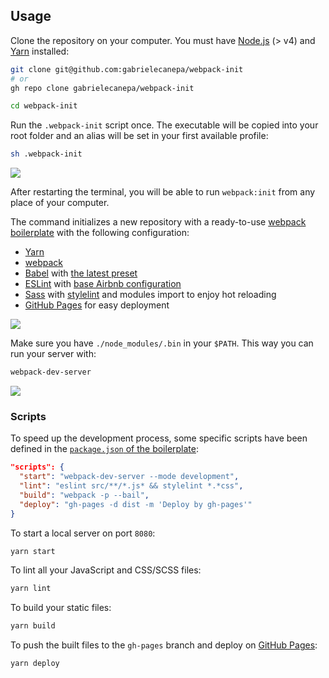 ## Usage

Clone the repository on your computer. You must have [Node.js](https://nodejs.org) (> v4) and [Yarn](https://yarnpkg.com/lang/en/docs/install) installed:

```sh
git clone git@github.com:gabrielecanepa/webpack-init
# or 
gh repo clone gabrielecanepa/webpack-init

cd webpack-init
```

Run the `.webpack-init` script once. The executable will be copied into your root folder and an alias will be set in your first available profile:

```sh
sh .webpack-init
```

![](https://raw.githubusercontent.com/gabrielecanepa/private/main/repos/webpack-init/screen1.gif?token=GHSAT0AAAAAAB4WZUR4626FLTFLBOVWRJ3KY6ZI5RQ)

After restarting the terminal, you will be able to run `webpack:init` from any place of your computer.

The command initializes a new repository with a ready-to-use [webpack boilerplate](https://github.com/gabrielecanepa/webpack-boilerplate) with the following configuration:

-   [Yarn](https://yarnpkg.com)
-   [webpack](https://webpack.js.org)
-   [Babel](https://babeljs.io) with [the latest preset](https://babeljs.io/docs/en/babel-preset-env)
-   [ESLint](https://eslint.org) with [base Airbnb configuration](https://www.npmjs.com/package/eslint-config-airbnb-base)
-   [Sass](http://sass-lang.com) with [stylelint](https://stylelint.io) and modules import to enjoy hot reloading
-   [GitHub Pages](https://www.npmjs.com/package/gh-pages) for easy deployment

![](https://raw.githubusercontent.com/gabrielecanepa/private/main/repos/webpack-init/screen2.gif?token=GHSAT0AAAAAAB4WZUR5LN5GDLOKBCQDADEAY6ZI54A)

Make sure you have `./node_modules/.bin` in your `$PATH`. This way you can run your server with:

```sh
webpack-dev-server
```

![](https://raw.githubusercontent.com/gabrielecanepa/private/main/repos/webpack-init/screen3.gif?token=GHSAT0AAAAAAB4WZUR42RAGIMTNZFSP7TAUY6ZI6GA)

### Scripts

To speed up the development process, some specific scripts have been defined in the [`package.json` of the boilerplate](https://github.com/gabrielecanepa/webpack-boilerplate/blob/master/package.json):

```json
"scripts": {
  "start": "webpack-dev-server --mode development",
  "lint": "eslint src/**/*.js* && stylelint *.*css",
  "build": "webpack -p --bail",
  "deploy": "gh-pages -d dist -m 'Deploy by gh-pages'"
}
```

To start a local server on port `8080`:

```bash
yarn start
```

To lint all your JavaScript and CSS/SCSS files:

```bash
yarn lint
```

To build your static files:

```bash
yarn build
```

To push the built files to the `gh-pages` branch and deploy on [GitHub Pages](https://pages.github.com):

```bash
yarn deploy
```
